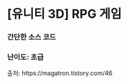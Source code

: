 <h1> [유니티 3D] RPG 게임 </h1>
<h3> 간단한 소스 코드 </h3>
<h3> 난이도: 초급 </h3>

<p>출처: https://magatron.tistory.com/46</p>
